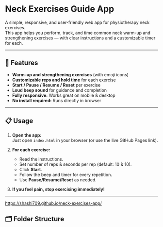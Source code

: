 # Neck Exercises Guide App

A simple, responsive, and user-friendly web app for physiotherapy neck exercises.  
This app helps you perform, track, and time common neck warm-up and strengthening exercises — with clear instructions and a customizable timer for each.

---

## 🚀 Features

- **Warm-up and strengthening exercises** (with emoji icons)
- **Customizable reps and hold time** for each exercise
- **Start / Pause / Resume / Reset** per exercise
- **Loud beep sound** for guidance and completion
- **Fully responsive:** Works great on mobile & desktop
- **No install required:** Runs directly in browser

---

## 📋 Usage

1. **Open the app:**  
   Just open `index.html` in your browser (or use the live GitHub Pages link).

2. **For each exercise:**
   - Read the instructions.
   - Set number of reps & seconds per rep (default: 10 & 10).
   - Click **Start**.
   - Follow the beep and timer for every repetition.
   - Use **Pause/Resume/Reset** as needed.

3. **If you feel pain, stop exercising immediately!**

---
https://shashi709.github.io/neck-exercises-app/
## 🗂️ Folder Structure

